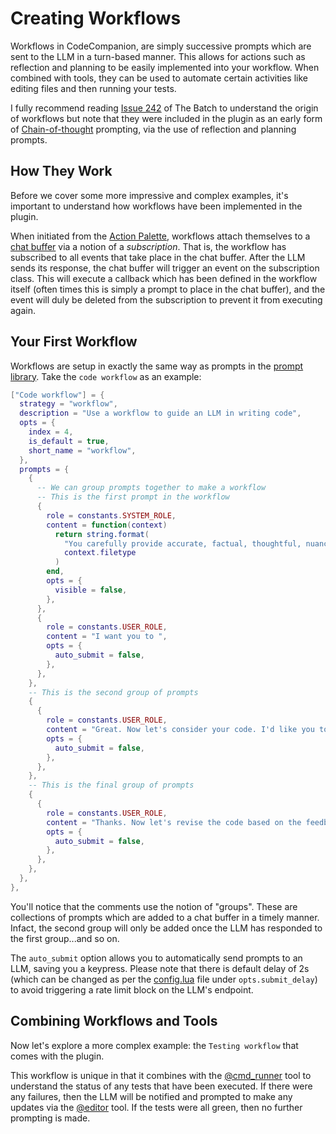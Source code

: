 # Creating Workflows

Workflows in CodeCompanion, are simply successive prompts which are sent to the LLM in a turn-based manner. This allows for actions such as reflection and planning to be easily implemented into your workflow. When combined with tools, they can be used to automate certain activities like editing files and then running your tests.

I fully recommend reading [Issue 242](https://www.deeplearning.ai/the-batch/issue-242/) of The Batch to understand the origin of workflows but note that they were included in the plugin as an early form of [Chain-of-thought](https://en.wikipedia.org/wiki/Prompt_engineering#Chain-of-thought) prompting, via the use of reflection and planning prompts.

## How They Work

Before we cover some more impressive and complex examples, it's important to understand how workflows have been implemented in the plugin.

When initiated from the [Action Palette](/usage/action-palette), workflows attach themselves to a [chat buffer](/usage/chat-buffer/index) via a notion of a _subscription_. That is, the workflow has subscribed to all events that take place in the chat buffer. After the LLM sends its response, the chat buffer will trigger an event on the subscription class. This will execute a callback which has been defined in the workflow itself (often times this is simply a prompt to place in the chat buffer), and the event will duly be deleted from the subscription to prevent it from executing again.

## Your First Workflow

Workflows are setup in exactly the same way as prompts in the [prompt library](/extending/prompts). Take the `code workflow` as an example:

```lua
["Code workflow"] = {
  strategy = "workflow",
  description = "Use a workflow to guide an LLM in writing code",
  opts = {
    index = 4,
    is_default = true,
    short_name = "workflow",
  },
  prompts = {
    {
      -- We can group prompts together to make a workflow
      -- This is the first prompt in the workflow
      {
        role = constants.SYSTEM_ROLE,
        content = function(context)
          return string.format(
            "You carefully provide accurate, factual, thoughtful, nuanced answers, and are brilliant at reasoning. If you think there might not be a correct answer, you say so. Always spend a few sentences explaining background context, assumptions, and step-by-step thinking BEFORE you try to answer a question. Don't be verbose in your answers, but do provide details and examples where it might help the explanation. You are an expert software engineer for the %s language",
            context.filetype
          )
        end,
        opts = {
          visible = false,
        },
      },
      {
        role = constants.USER_ROLE,
        content = "I want you to ",
        opts = {
          auto_submit = false,
        },
      },
    },
    -- This is the second group of prompts
    {
      {
        role = constants.USER_ROLE,
        content = "Great. Now let's consider your code. I'd like you to check it carefully for correctness, style, and efficiency, and give constructive criticism for how to improve it.",
        opts = {
          auto_submit = false,
        },
      },
    },
    -- This is the final group of prompts
    {
      {
        role = constants.USER_ROLE,
        content = "Thanks. Now let's revise the code based on the feedback, without additional explanations.",
        opts = {
          auto_submit = false,
        },
      },
    },
  },
},
```

You'll notice that the comments use the notion of "groups". These are collections of prompts which are added to a chat buffer in a timely manner. Infact, the second group will only be added once the LLM has responded to the first group...and so on.

The `auto_submit` option allows you to automatically send prompts to an LLM, saving you a keypress. Please note that there is default delay of 2s (which can be changed as per the [config.lua](https://github.com/olimorris/codecompanion.nvim/blob/main/lua/codecompanion/config.lua) file under `opts.submit_delay`) to avoid triggering a rate limit block on the LLM's endpoint.

## Combining Workflows and Tools

Now let's explore a more complex example: the `Testing workflow` that comes with the plugin.

This workflow is unique in that it combines with the [@cmd_runner](/usage/chat-buffer/agents#cmd-runner) tool to understand the status of any tests that have been executed. If there were any failures, then the LLM will be notified and prompted to make any updates via the [@editor](/usage/chat-buffer/agents#editor) tool. If the tests were all green, then no further prompting is made.

